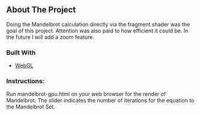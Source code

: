 <!-- ABOUT THE PROJECT -->
## About The Project

Doing the Mandelbrot calculation directly via the fragment shader was the goal of this project. Attention was also paid to how efficient it could be. In the future I will add a zoom feature.

### Built With

* [WebGL](https://get.webgl.org/)

### Instructions:

Run mandelbrot-gpu.html on your web browser for the render of Mandelbrot. The slider indicates the number of iterations for the equation to the Mandelbrot Set.

